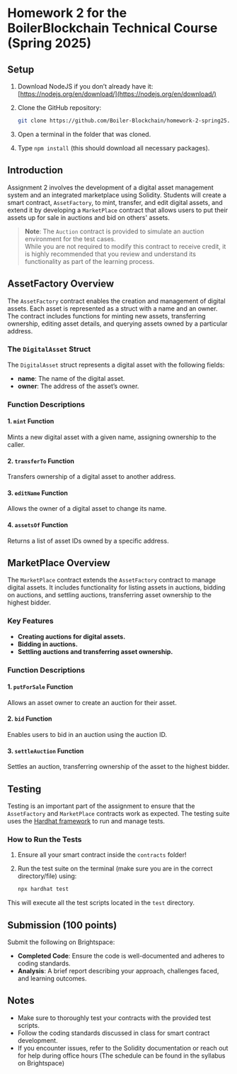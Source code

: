 # Homework 2 for the BoilerBlockchain Technical Course (Spring 2025)

## Setup

1. Download NodeJS if you don’t already have it: [https://nodejs.org/en/download/](https://nodejs.org/en/download/)
2. Clone the GitHub repository:

   ```bash
   git clone https://github.com/Boiler-Blockchain/homework-2-spring25.git
   ```
3. Open a terminal in the folder that was cloned.
4. Type `npm install` (this should download all necessary packages).

## Introduction

Assignment 2 involves the development of a digital asset management system and an integrated marketplace using Solidity. Students will create a smart contract, `AssetFactory`, to mint, transfer, and edit digital assets, and extend it by developing a `MarketPlace` contract that allows users to put their assets up for sale in auctions and bid on others' assets.

> **Note**: The `Auction` contract is provided to simulate an auction environment for the test cases.  
> While you are not required to modify this contract to receive credit, it is highly recommended that you review and understand its functionality as part of the learning process.

## AssetFactory Overview

The `AssetFactory` contract enables the creation and management of digital assets. Each asset is represented as a struct with a name and an owner. The contract includes functions for minting new assets, transferring ownership, editing asset details, and querying assets owned by a particular address.

### The `DigitalAsset` Struct

The `DigitalAsset` struct represents a digital asset with the following fields:
- **name**: The name of the digital asset.
- **owner**: The address of the asset’s owner.

### Function Descriptions

#### 1. `mint` Function
Mints a new digital asset with a given name, assigning ownership to the caller.

#### 2. `transferTo` Function
Transfers ownership of a digital asset to another address.

#### 3. `editName` Function
Allows the owner of a digital asset to change its name.

#### 4. `assetsOf` Function
Returns a list of asset IDs owned by a specific address.

## MarketPlace Overview

The `MarketPlace` contract extends the `AssetFactory` contract to manage digital assets. It includes functionality for listing assets in auctions, bidding on auctions, and settling auctions, transferring asset ownership to the highest bidder.

### Key Features

- **Creating auctions for digital assets.**
- **Bidding in auctions.**
- **Settling auctions and transferring asset ownership.**

### Function Descriptions

#### 1. `putForSale` Function
Allows an asset owner to create an auction for their asset.

#### 2. `bid` Function
Enables users to bid in an auction using the auction ID.

#### 3. `settleAuction` Function
Settles an auction, transferring ownership of the asset to the highest bidder.

## Testing

Testing is an important part of the assignment to ensure that the `AssetFactory` and `MarketPlace` contracts work as expected. The testing suite uses the [Hardhat framework](https://hardhat.org/) to run and manage tests.

### How to Run the Tests
1. Ensure all your smart contract inside the `contracts` folder!

2. Run the test suite on the terminal (make sure you are in the correct directory/file) using:
   ```bash
   npx hardhat test
   ```

This will execute all the test scripts located in the `test` directory.

## Submission (100 points)

Submit the following on Brightspace:

- **Completed Code**: Ensure the code is well-documented and adheres to coding standards.
- **Analysis**: A brief report describing your approach, challenges faced, and learning outcomes.

## Notes

- Make sure to thoroughly test your contracts with the provided test scripts.
- Follow the coding standards discussed in class for smart contract development.
- If you encounter issues, refer to the Solidity documentation or reach out for help during office hours (The schedule can be found in the syllabus on Brightspace)
